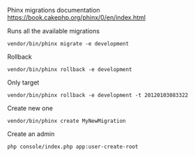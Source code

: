 Phinx migrations documentation
https://book.cakephp.org/phinx/0/en/index.html

Runs all the available migrations
```shell
vendor/bin/phinx migrate -e development
```
Rollback
```shell
vendor/bin/phinx rollback -e development
```
Only target
```shell
vendor/bin/phinx rollback -e development -t 20120103083322
```
Create new one
```shell
vendor/bin/phinx create MyNewMigration
```

Create an admin
```shell
php console/index.php app:user-create-root
```
